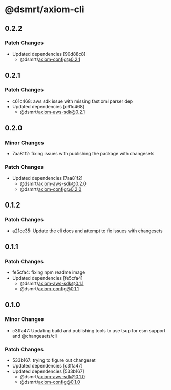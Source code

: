 # @dsmrt/axiom-cli

## 0.2.2

### Patch Changes

- Updated dependencies [90d88c8]
  - @dsmrt/axiom-config@0.2.1

## 0.2.1

### Patch Changes

- c61c468: aws sdk issue with missing fast xml parser dep
- Updated dependencies [c61c468]
  - @dsmrt/axiom-aws-sdk@0.2.1

## 0.2.0

### Minor Changes

- 7aa81f2: fixing issues with publishing the package with changesets

### Patch Changes

- Updated dependencies [7aa81f2]
  - @dsmrt/axiom-aws-sdk@0.2.0
  - @dsmrt/axiom-config@0.2.0

## 0.1.2

### Patch Changes

- a21ce35: Update the cli docs and attempt to fix issues with changesets

## 0.1.1

### Patch Changes

- fe5cfa4: fixing npm readme image
- Updated dependencies [fe5cfa4]
  - @dsmrt/axiom-aws-sdk@0.1.1
  - @dsmrt/axiom-config@0.1.1

## 0.1.0

### Minor Changes

- c3ffa47: Updating build and publishing tools to use tsup for esm support and @changesets/cli

### Patch Changes

- 533b167: trying to figure out changeset
- Updated dependencies [c3ffa47]
- Updated dependencies [533b167]
  - @dsmrt/axiom-aws-sdk@0.1.0
  - @dsmrt/axiom-config@0.1.0

